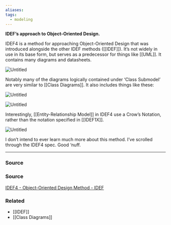 ```yaml
---
aliases: 
tags:
  - modeling
---
```

**IDEF’s approach to Object-Oriented Design.**

IDEF4 is a method for approaching Object-Oriented Design that was introduced alongside the other IDEF methods ([[IDEF]]). It’s not widely in use in its base form, but serves as a predecessor for things like [[UML]]. It contains many diagrams and datasheets.

![Untitled](Untitled%2060.png)

Notably many of the diagrams logically contained under ‘Class Submodel’ are very similar to [[Class Diagrams]]. It also includes things like these:

![Untitled](Untitled%2061.png)

![Untitled](Untitled%2062.png)

Interestingly, [[Entity-Relationship Model]] in IDEF4 use a Crow’s Notation, rather than the notation specified in [[IDEF1X]].

![Untitled](Untitled%2063.png)

I don’t intend to ever learn much more about this method. I’ve scrolled through the IDEF4 spec. Good ‘nuff. 

---

### Source

### Source

[IDEF4 - Object-Oriented Design Method - IDEF](https://www.idef.com/idef4-object-oriented-design-method/)

### Related
- [[IDEF]] 
- [[Class Diagrams]]